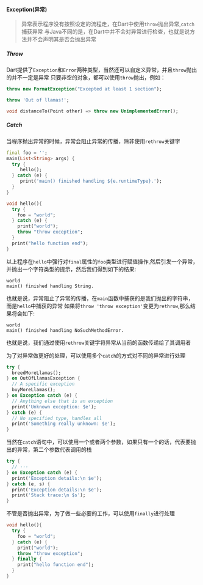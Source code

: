 #### Exception(异常)

> 异常表示程序没有按照设定的流程走，在Dart中使用`throw`抛出异常,`catch`捕获异常
> 与Java不同的是，在Dart中并不会对异常进行检查，也就是说方法并不会声明其是否会抛出异常

##### Throw
Dart提供了`Exception`和`Error`两种类型，当然还可以自定义异常，并且`throw`抛出的并不一定是异常
只要非空的对象，都可以使用`throw`抛出，例如：

```dart
throw new FormatException("Excepted at least 1 section");

throw 'Out of llamas!';

void distanceTo(Point other) => throw new UnimplementedError();
```

##### Catch
当程序抛出异常的时候，异常会阻止异常的传播，除非使用`rethrow`关键字

```dart
final foo = '';
main(List<String> args) {
  try {
     hello(); 
  } catch (e) {
     print('main() finished handling ${e.runtimeType}.');
  }
}

void hello(){
  try {
    foo = "world";
  } catch (e) {
    print("world");
    throw "throw exception";
  }
  print("hello function end");
}
```
以上程序在`hello`中强行对`final`属性的`foo`类型进行赋值操作,然后引发一个异常，并抛出一个字符类型的提示，然后我们得到如下的结果:

```
world
main() finished handling String.
```
也就是说，异常阻止了异常的传播，在`main`函数中捕获的是我们抛出的字符串，而是`hello`中捕获的异常
如果将`throw 'throw exception'`变更为`rethrow`,那么结果将会如下:

```
world
main() finished handling NoSuchMethodError.
```
也就是说，我们通过使用`rethrow`关键字将异常从当前的函数传递给了其调用者

为了对异常做更好的处理，可以使用多个`catch`的方式对不同的异常进行处理
```dart
try {
  breedMoreLlamas();
} on OutOfLlamasException {
  // A specific exception
  buyMoreLlamas();
} on Exception catch (e) {
  // Anything else that is an exception
  print('Unknown exception: $e');
} catch (e) {
  // No specified type, handles all
  print('Something really unknown: $e');
}
```

当然在`catch`语句中，可以使用一个或者两个参数，如果只有一个的话，代表要抛出的异常，第二个参数代表调用的栈
```dart
try {
  // ···
} on Exception catch (e) {
  print('Exception details:\n $e');
} catch (e, s) {
  print('Exception details:\n $e');
  print('Stack trace:\n $s');
}
```

不管是否抛出异常，为了做一些必要的工作，可以使用`finally`进行处理
```dart
void hello(){
  try {
    foo = "world";
  } catch (e) {
    print("world");
    throw "throw exception";
  } finally {
    print("hello function end");
  }
}
```


